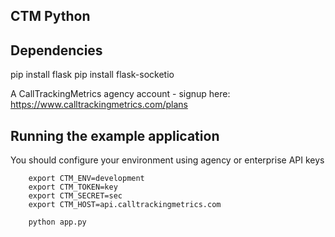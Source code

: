 CTM Python
----------

## Dependencies
pip install flask
pip install flask-socketio

A CallTrackingMetrics agency account - signup here: https://www.calltrackingmetrics.com/plans

## Running the example application

You should configure your environment using agency or enterprise API keys

```
    export CTM_ENV=development
    export CTM_TOKEN=key
    export CTM_SECRET=sec
    export CTM_HOST=api.calltrackingmetrics.com

    python app.py
```
